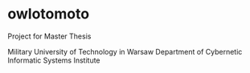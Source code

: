 # owlotomoto
Project for Master Thesis 

Military University of Technology in Warsaw
Department of Cybernetic
Informatic Systems Institute
